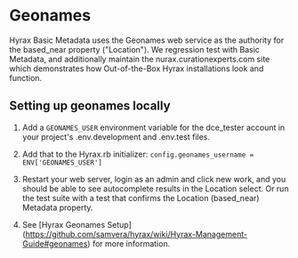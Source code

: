 # Geonames

Hyrax Basic Metadata uses the Geonames web service as the authority for the based_near property ("Location"). We regression test with Basic Metadata, and additionally maintain the nurax.curationexperts.com site which demonstrates how Out-of-the-Box Hyrax installations look and function.

## Setting up geonames locally

1. Add a `GEONAMES_USER` environment variable for the dce_tester account in your project's .env.development and .env.test files.

2. Add that to the Hyrax.rb initializer: `config.geonames_username = ENV['GEONAMES_USER']`

3. Restart your web server, login as an admin and click new work, and you should be able to see autocomplete results in the Location select. Or run the test suite with a test that confirms the Location (based_near) Metadata property.

4. See [Hyrax Geonames Setup] (https://github.com/samvera/hyrax/wiki/Hyrax-Management-Guide#geonames) for more information.
